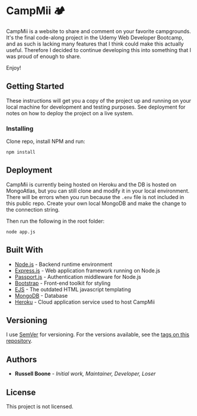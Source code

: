 # CampMii 🏕
CampMii is a website to share and comment on your favorite campgrounds. It's the final code-along project in the Udemy Web Developer Bootcamp, and as such is lacking many features that I think could make this actually useful. Therefore I decided to continue developing this into something that I was proud of enough to share.

Enjoy!

## Getting Started

These instructions will get you a copy of the project up and running on your local machine for development and testing purposes. See deployment for notes on how to deploy the project on a live system.

### Installing

Clone repo, install NPM and run: 

```
npm install
```

## Deployment

CampMii is currently being hosted on Heroku and the DB is hosted on MongoAtlas, but you can still clone and modify it in your local environment. There will be errors when you run because the `.env` file is not included in this public repo. Create your own local MongoDB and make the change to the connection string.

Then run the following in the root folder:

```
node app.js
```

## Built With

* [Node.js](https://nodejs.org/en/) - Backend runtime environment
* [Express.js](https://expressjs.com/) - Web application framework running on Node.js
* [Passport.js](http://www.passportjs.org/) - Authentication middleware for Node.js
* [Bootstrap](https://getbootstrap.com/) - Front-end toolkit for styling 
* [EJS](https://ejs.co/) - The outdated HTML javascript templating 
* [MongoDB](https://www.mongodb.com/) - Database
* [Heroku](https://www.heroku.com/) - Cloud application service used to host CampMii

## Versioning

I use [SemVer](http://semver.org/) for versioning. For the versions available, see the [tags on this repository](https://github.com/your/campmiis/tags). 

## Authors

* **Russell Boone** - *Initial work, Maintainer, Developer, Loser* 

## License

This project is not licensed.

